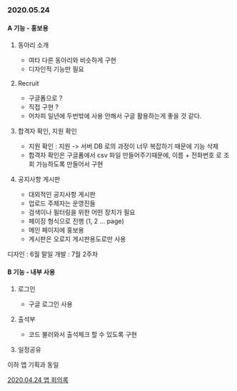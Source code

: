 ### 2020.05.24

#### A 기능 - 홍보용


1. 동아리 소개
   - 여타 다른 동아리와 비슷하게 구현
   - 디자인적 기능만 필요

2. Recruit
   - 구글폼으로 ?
   - 직접 구현 ?
   - 어차피 일년에 두번밖에 사용 안해서 구글 활용하는게 좋을 것 같다.

3. 합격자 확인, 지원 확인
   - 지원 확인 : 지원 -> 서버 DB 로의 과정이 너무 복잡하기 때문에 기능 삭제
   - 합격자 확인은 구글폼에서 csv 파일 만들어주기때문에, 이름 + 전화번호 로 조회 가능하도록 만들어서 구현

4. 공지사항 게시판
   - 대외적인 공지사항 게시판
   - 업로드 주체자는 운영진들
   - 검색이나 필터링을 위한 어떤 장치가 필요
   - 페이징 형식으로 진행 (1, 2 ... page)
   - 메인 페이지에 홍보용
   - 게시판은 오로지 게시판용도로만 사용

디자인 : 6월 말일
개발 : 7월 2주차


#### B 기능 - 내부 사용

1. 로그인
   - 구글 로그인 사용

2. 출석부
   - 코드 불러와서 출석체크 할 수 있도록 구현

3. 일정공유


이하 앱 기획과 동일

[2020.04.24 앱 회의록](https://github.com/Double-Slash/4th-miniproject-mobile/blob/master/회의록/2020.05.24.md)
